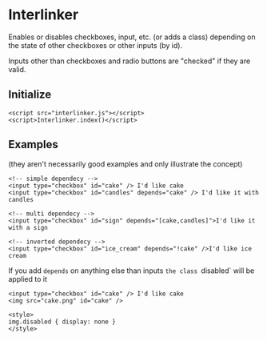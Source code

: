 # Interlinker

Enables or disables checkboxes, input, etc. (or adds a class) depending on the state of other checkboxes or other inputs (by id).

Inputs other than checkboxes and radio buttons are "checked" if they are valid.

## Initialize
```
<script src="interlinker.js"></script>
<script>Interlinker.index()</script>
```

## Examples
(they aren't necessarily good examples and only illustrate the concept)

```
<!-- simple dependecy -->
<input type="checkbox" id="cake" /> I'd like cake
<input type="checkbox" id="candles" depends="cake" /> I'd like it with candles

<!-- multi dependecy -->
<input type="checkbox" id="sign" depends="[cake,candles]">I'd like it with a sign

<!-- inverted dependecy -->
<input type="checkbox" id="ice_cream" depends="!cake" />I'd like ice cream

```

If you add `depends` on anything else than inputs `the class `disabled` will be applied to it

```
<input type="checkbox" id="cake" /> I'd like cake
<img src="cake.png" id="cake" />

<style>
img.disabled { display: none }
</style>
```

